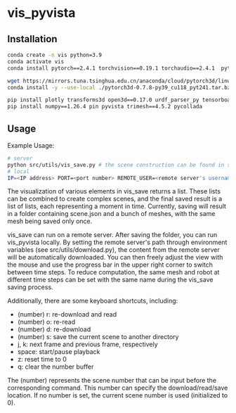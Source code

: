 # vis_pyvista

## Installation

```bash
conda create -n vis python=3.9
conda activate vis
conda install pytorch==2.4.1 torchvision==0.19.1 torchaudio==2.4.1  pytorch-cuda=11.8 -c pytorch -c nvidia

wget https://mirrors.tuna.tsinghua.edu.cn/anaconda/cloud/pytorch3d/linux-64/pytorch3d-0.7.8-py39_cu118_pyt241.tar.bz2
conda install -y --use-local ./pytorch3d-0.7.8-py39_cu118_pyt241.tar.bz2

pip install plotly transforms3d open3d==0.17.0 urdf_parser_py tensorboard wandb coacd rich
pip install numpy==1.26.4 pin pyvista trimesh==4.5.2 pycollada
```

## Usage

Example Usage:

```bash
# server
python src/utils/vis_save.py # the scene construction can be found in self_test
# local
IP=<IP address> PORT=<port number> REMOTE_USER=<remote server's username> KEY=<path to ssh key> REMOTE_PATH=<directory vis's path on remote server> LOCAL_PATH=./tmp/vis python src/utils/vis_pyvista.py
```

The visualization of various elements in vis_save returns a list. These lists can be combined to create complex scenes, and the final saved result is a list of lists, each representing a moment in time. Currently, saving will result in a folder containing scene.json and a bunch of meshes, with the same mesh being saved only once.

vis_save can run on a remote server. After saving the folder, you can run vis_pyvista locally. By setting the remote server's path through environment variables (see src/utils/download.py), the content from the remote server will be automatically downloaded. You can then freely adjust the view with the mouse and use the progress bar in the upper right corner to switch between time steps. To reduce computation, the same mesh and robot at different time steps can be set with the same name during the vis_save saving process.

Additionally, there are some keyboard shortcuts, including:

- (number) r: re-download and read
- (number) o: re-read
- (number) d: re-download
- (number) s: save the current scene to another directory
- j, k: next frame and previous frame, respectively
- space: start/pause playback
- z: reset time to 0
- q: clear the number buffer

The (number) represents the scene number that can be input before the corresponding command. This number can specify the download/read/save location. If no number is set, the current scene number is used (initialized to 0).